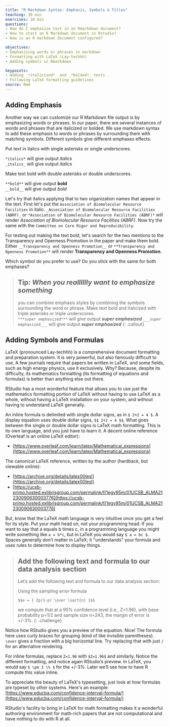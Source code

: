 ```yaml
---
title: "R Markdown Syntax: Emphasis, Symbols & Titles"
teaching: 30 min
exercises: 10 min
questions:
- How do I emphasize text in an Rmarkdown document?
- How to start an R Markdown document in Rstudio?
- How is an R markdown document configured?

objectives:
- Emphasising words or phrases in markdown
- Formatting with LaTeX (Lay-techhh) 
- Adding symbols in Rmarkdown

keypoints:
- Adding _*italicized*_ and _*bolded*_ texts
- Following LaTeX formatting guidelines
source: Rmd
---
```





## Adding Emphasis

Another way we can customize our R Markdown file output is by emphasizing words or phrases. In our paper, there are several instances of words and phrases that are italicized or bolded. We use markdown syntax to add these emphasis to words or phrases by surrounding them with matching symbols. Different symbols give different emphases effects. 

Put text in italics with single asterisks or single underscores.  

```*italics*``` will give output *italics*  
```_italics_``` will give output _italics_

Make text bold with double asterisks or double underscores.  

```**bold**``` will give output **bold**  
```__bold__``` will give output _bold_  

Let's try that italics applying that to two organization names that appear in the text. First let's put the `Association of Biomolecular Resource Facilities` in italic. `_Association of Biomolecular Resource Facilities (ABRF)_` or `*Association of Biomolecular Resource Facilities (ABRF)*` will render _Association of Biomolecular Resource Facilities (ABRF)_. Now try the same with the `Committee on Core Rigor and Reproducibility`. 

For testing out making the text bold, let's search for the two mentions to the Transparency and Openness Promotion in the paper and make them bold. Either `__Transparency and Openness Promotion__` or `**Transparency and Openness Promotion**` will render **Transparency and Openness Promotion**.

Which symbol do you prefer to use? Do you stick with the same for both emphases? 


>## Tip: ***When you realllllly want to emphasize something***
> 
> you can combine emphasis styles by combining the symbols surrounding the word or phrase. 
> Make text bold and  italicized with triple asterisks or triple underscores.  
> ```***super emphasized***``` will give output ***super emphasized*** 
> ```___super emphasized___``` will give output ___super emphasized___
{: .callout}


## Adding Symbols and Formulas

LaTeX (pronounced Lay-techhh) is a comprehensive document formatting and preparation system.  It is very powerful, but also famously difficult to use.  A few journals require that papers be written in LaTeX, and some fields, such as high energy physics, use it exclusively.  Why?  Because, despite its difficulty, its mathematics formatting (its formatting of equations and formulas) is better than anything else out there.

RStudio has a most wonderful feature that allows you to use just the mathematics formatting portion of LaTeX without having to use LaTeX as a whole, without having a LaTeX installation on your system, and without having to understand LaTeX generally.

An inline formula is delimited with single dollar signs, as in `$ 2+2 = 4 $`.  A display equation uses double dollar signs, `$$ 2+2 = 4 $$`.  What goes between the single or double dollar signs is LaTeX math formatting.  This is its own language, and you just have to learn it.  A decent online reference (Overleaf is an online LaTeX editor):

- [https://www.overleaf.com/learn/latex/Mathematical_expressions](https://www.overleaf.com/learn/latex/Mathematical_expressions)

The canonical LaTeX reference, written by the author (hardback, but viewable online):

- [https://archive.org/details/latex00lesl](https://archive.org/details/latex00lesl)
- [https://ucsb-primo.hosted.exlibrisgroup.com/permalink/f/1egv95m/01UCSB_ALMA21230090630003776](https://ucsb-primo.hosted.exlibrisgroup.com/permalink/f/1egv95m/01UCSB_ALMA21230090630003776)

But, know that the LaTeX math language is very intuitive once you get a feel for its style.  Put your math head on, not your programming head.  If you want to say that a equals b times c, in a programming language you might write something like `a = b*c`, but in LaTeX you would say `$ a = bc $`.  Spaces generally don’t matter in LaTeX; it "understands" your formula and uses rules to determine how to display things.

> ## Add the following text and formula to our data analysis section 
>
> Let’s add the following text and formula to our data analysis section:
>
> Using the sampling error formula
>
> ```$$e = { Zp(1-p) \over \sqrt{n} }$$```
> 
> we compute that at a 95% confidence level (i.e., Z=1.96), with base probability p=1/2 and sample 
> size n=243, the margin of error is +/-3%.
{: .challenge}

Notice how RStudio gives you a preview of the equation.  Nice!  The formula here uses curly braces for grouping (kind of like invisible parentheses).  `\over` gives a fraction with a big horizontal line.  Try replacing that with just `/` for an alternative rendering.

For inline formulas, replace `Z=1.96` with `$Z=1.96$` and similarly.  Notice the different formatting, and notice again RStudio’s preview.  In LaTeX, you would say `$ \pm 3 \% $` for the +/-3%.  Later we’ll see how to have R compute this value inline.

To appreciate the beauty of LaTeX's typesetting, just look at how formulas are typeset by other systems.  Here's an example: [https://www.educba.com/confidence-interval-formula/](https://www.educba.com/confidence-interval-formula/)

RStudio's facility to bring in LaTeX for math formatting makes it a wonderful authoring environment for math-rich papers that are not computational and have nothing to do with R at all.
